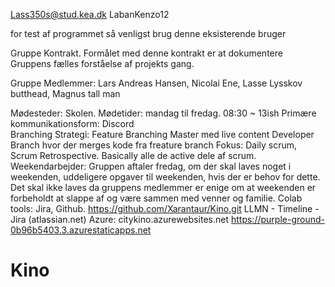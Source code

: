 Lass350s@stud.kea.dk
LabanKenzo12

for test af programmet så venligst brug denne eksisterende bruger 



Gruppe Kontrakt.
Formålet med denne kontrakt er at dokumentere Gruppens fælles forståelse af projekts gang.

Gruppe Medlemmer:  Lars Andreas Hansen, Nicolai Ene, Lasse Lysskov butthead, Magnus tall man

Mødesteder:   		                 	Skolen.
Mødetider:	                    		mandag til fredag. 08:30  ~ 13ish
Primære kommunikationsform:      	 Discord	
Branching Strategi:	              	Feature Branching
                                    Master med live content
                                    Developer Branch hvor der merges kode fra freature branch
Fokus:                            	Daily scrum, Scrum Retrospective. Basically alle de active dele af scrum.
Weekendarbejder:	                 Gruppen aftaler fredag, om der skal laves noget i weekenden, uddeligere opgaver til weekenden, hvis der er behov for dette. Det skal ikke laves da gruppens medlemmer er enige om at weekenden er forbeholdt at slappe af og være sammen med venner og familie.
Colab tools:                       	Jira, Github.
	                                  https://github.com/Xarantaur/Kino.git
                                  	LLMN - Timeline - Jira (atlassian.net)
Azure: 	                        		citykino.azurewebsites.net
		                              	https://purple-ground-0b96b5403.3.azurestaticapps.net




# Kino
